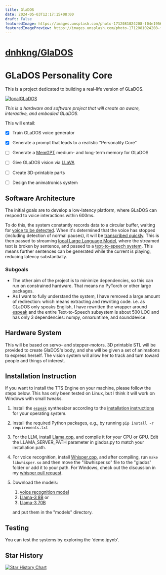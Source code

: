 ```yaml
---
title: GlaDOS
date: 2024-05-03T12:17:15+08:00
draft: False
featuredImage: https://images.unsplash.com/photo-1712081024208-f04e1956d736?ixid=M3w0NjAwMjJ8MHwxfHJhbmRvbXx8fHx8fHx8fDE3MTQ3MDk4Mjl8&ixlib=rb-4.0.3
featuredImagePreview: https://images.unsplash.com/photo-1712081024208-f04e1956d736?ixid=M3w0NjAwMjJ8MHwxfHJhbmRvbXx8fHx8fHx8fDE3MTQ3MDk4Mjl8&ixlib=rb-4.0.3
---
```


# [dnhkng/GlaDOS](https://github.com/dnhkng/GlaDOS)

# GLaDOS Personality Core

This is a project dedicated to building a real-life version of GLaDOS.

[![localGLaDOS](https://img.youtube.com/vi/KbUfWpykBGg/0.jpg)](https://www.youtube.com/watch?v=KbUfWpykBGg)


*This is a hardware and software project that will create an aware, interactive, and embodied GLaDOS.*

This will entail:
- [x] Train GLaDOS voice generator
- [x] Generate a prompt that leads to a realistic "Personality Core"
- [ ] Generate a [MemGPT](https://memgpt.readthedocs.io/en/latest/) medium- and long-term memory for GLaDOS
- [ ] Give GLaDOS vision via [LLaVA](https://llava-vl.github.io/)
- [ ] Create 3D-printable parts
- [ ] Design the animatronics system
  


## Software Architecture
The initial goals are to develop a low-latency platform, where GLaDOS can respond to voice interactions within 600ms.

To do this, the system constantly records data to a circular buffer, waiting for [voice to be detected](https://github.com/snakers4/silero-vad). When it's determined that the voice has stopped (including detection of normal pauses), it will be [transcribed quickly](https://github.com/huggingface/distil-whisper). This is then passed to streaming [local Large Language Model](https://github.com/ggerganov/llama.cpp), where the streamed text is broken by sentence, and passed to a [text-to-speech system](https://github.com/rhasspy/piper). This means further sentences can be generated while the current is playing, reducing latency substantially.

### Subgoals
 - The other aim of the project is to minimize dependencies, so this can run on constrained hardware. That means no PyTorch or other large packages.  
 - As I want to fully understand the system, I have removed a large amount of redirection: which means extracting and rewriting code. i.e. as GLaDOS only speaks English, I have rewritten the wrapper around [espeak](https://espeak.sourceforge.net/) and the entire Text-to-Speech subsystem is about 500 LOC and has only 3 dependencies: numpy, onnxruntime, and sounddevice. 

## Hardware System
This will be based on servo- and stepper-motors. 3D printable STL will be provided to create GlaDOS's body, and she will be given a set of animations to express herself. The vision system will allow her to track and turn toward people and things of interest.

## Installation Instruction
If you want to install the TTS Engine on your machine, please follow the steps
below.  This has only been tested on Linux, but I think it will work on Windows with small tweaks.

1. Install the [`espeak`](https://github.com/espeak-ng/espeak-ng) synthesizer
   according to the [installation
   instructions](https://github.com/espeak-ng/espeak-ng/blob/master/docs/guide.md)
   for your operating system.
2. Install the required Python packages, e.g., by running `pip install -r
   requirements.txt`
3. For the LLM, install [Llama.cpp](https://github.com/ggerganov/llama.cpp), and compile it for your CPU or GPU. Edit the LLAMA_SERVER_PATH parameter in glados.py to match your installation path.
4. For voice recognition, install [Whisper.cpp](https://github.com/ggerganov/whisper.cpp), and after compiling, run ```make libwhisper.so``` and then move the "libwhisper.so" file to the "glados" folder or add it to your path.  For Windows, check out the discussion in my [whisper pull request](https://github.com/ggerganov/whisper.cpp/pull/1524).
5.  Download the models:
    1.  [voice recognition model](https://huggingface.co/distil-whisper/distil-medium.en/resolve/main/ggml-medium-32-2.en.bin?download=true)
    2.  [Llama-3 8B](https://huggingface.co/bartowski/Meta-Llama-3-8B-Instruct-GGUF/resolve/main/Meta-Llama-3-8B-Instruct-IQ3_XS.gguf?download=true) or
    3.  [Llama-3 70B](https://huggingface.co/MaziyarPanahi/Meta-Llama-3-70B-Instruct-GGUF/resolve/main/Meta-Llama-3-70B-Instruct.IQ4_XS.gguf?download=true)
   
    and put them in the "models" directory.

## Testing
You can test the systems by exploring the 'demo.ipynb'.


## Star History

[![Star History Chart](https://api.star-history.com/svg?repos=dnhkng/GlaDOS&type=Date)](https://star-history.com/#dnhkng/GlaDOS&Date)
